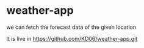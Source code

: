 # weather-app
we can fetch the forecast data of the given location

It is live in https://github.com/KD06/weather-app.git
